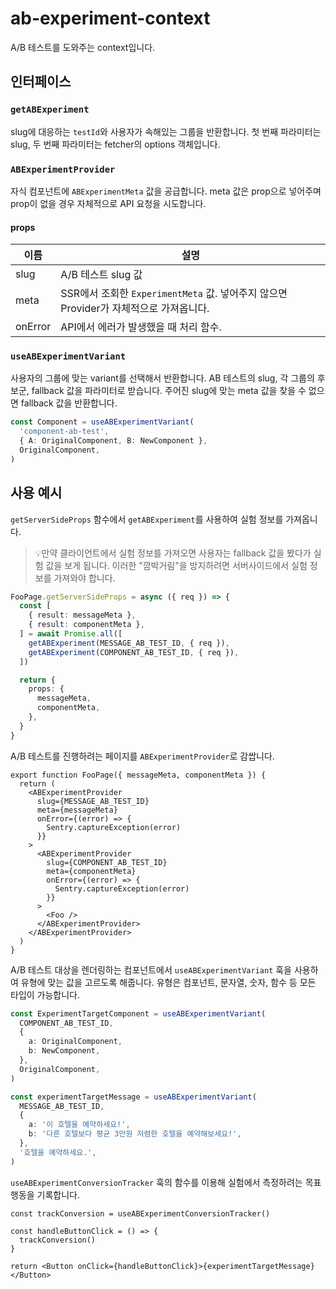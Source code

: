 # ab-experiment-context

A/B 테스트를 도와주는 context입니다.

## 인터페이스

### `getABExperiment`

slug에 대응하는 `testId`와 사용자가 속해있는 그룹을 반환합니다.
첫 번째 파라미터는 slug, 두 번째 파라미터는 fetcher의 options 객체입니다.

### `ABExperimentProvider`

자식 컴포넌트에 `ABExperimentMeta` 값을 공급합니다.
meta 값은 prop으로 넣어주며 prop이 없을 경우 자체적으로 API 요청을 시도합니다.

#### props

| 이름    | 설명                                                                                  |
| ------- | ------------------------------------------------------------------------------------- |
| slug    | A/B 테스트 slug 값                                                                    |
| meta    | SSR에서 조회한 `ExperimentMeta` 값. 넣어주지 않으면 Provider가 자체적으로 가져옵니다. |
| onError | API에서 에러가 발생했을 때 처리 함수.                                                 |

### `useABExperimentVariant`

사용자의 그룹에 맞는 variant를 선택해서 반환합니다.
AB 테스트의 slug, 각 그룹의 후보군, fallback 값을 파라미터로 받습니다.
주어진 slug에 맞는 meta 값을 찾을 수 없으면 fallback 값을 반환합니다.

```ts
const Component = useABExperimentVariant(
  'component-ab-test',
  { A: OriginalComponent, B: NewComponent },
  OriginalComponent,
)
```

## 사용 예시

`getServerSideProps` 함수에서 `getABExperiment`를 사용하여 실험 정보를 가져옵니다.

> 💡만약 클라이언트에서 실험 정보를 가져오면
> 사용자는 fallback 값을 봤다가 실험 값을 보게 됩니다.
> 이러한 "깜박거림"을 방지하려면 서버사이드에서 실험 정보를 가져와야 합니다.

```ts
FooPage.getServerSideProps = async ({ req }) => {
  const [
    { result: messageMeta },
    { result: componentMeta },
  ] = await Promise.all([
    getABExperiment(MESSAGE_AB_TEST_ID, { req }),
    getABExperiment(COMPONENT_AB_TEST_ID, { req }),
  ])

  return {
    props: {
      messageMeta,
      componentMeta,
    },
  }
}
```

A/B 테스트를 진행하려는 페이지를 `ABExperimentProvider`로 감쌉니다.

```tsx
export function FooPage({ messageMeta, componentMeta }) {
  return (
    <ABExperimentProvider
      slug={MESSAGE_AB_TEST_ID}
      meta={messageMeta}
      onError={(error) => {
        Sentry.captureException(error)
      }}
    >
      <ABExperimentProvider
        slug={COMPONENT_AB_TEST_ID}
        meta={componentMeta}
        onError={(error) => {
          Sentry.captureException(error)
        }}
      >
        <Foo />
      </ABExperimentProvider>
    </ABExperimentProvider>
  )
}
```

A/B 테스트 대상을 렌더링하는 컴포넌트에서 `useABExperimentVariant` 훅을 사용하여
유형에 맞는 값을 고르도록 해줍니다.
유형은 컴포넌트, 문자열, 숫자, 함수 등 모든 타입이 가능합니다.

```ts
const ExperimentTargetComponent = useABExperimentVariant(
  COMPONENT_AB_TEST_ID,
  {
    a: OriginalComponent,
    b: NewComponent,
  },
  OriginalComponent,
)
```

```ts
const experimentTargetMessage = useABExperimentVariant(
  MESSAGE_AB_TEST_ID,
  {
    a: '이 호텔을 예약하세요!',
    b: '다른 호텔보다 평균 3만원 저렴한 호텔을 예약해보세요!',
  },
  '호텔을 예약하세요.',
)
```

`useABExperimentConversionTracker` 훅의 함수를 이용해 실험에서 측정하려는 목표 행동을 기록합니다.

```tsx
const trackConversion = useABExperimentConversionTracker()

const handleButtonClick = () => {
  trackConversion()
}

return <Button onClick={handleButtonClick}>{experimentTargetMessage}</Button>
```
